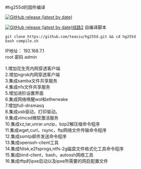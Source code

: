 #hg255d的固件编译

[![GitHub release (latest by date)](https://img.shields.io/github/v/release/teasiu/hg255d?style=for-the-badge&label=Download)](https://github.com/teasiu/hg255d/releases/latest)

[![GitHub release (latest by date)](https://img.shields.io/github/v/release/teasiu/hg255d?style=for-the-badge&label=Download)线路2](https://download.fastgit.org/teasiu/hg255d/releases/latest)
自编译脚本
````
git clone https://github.com/teasiu/hg255d.git && cd hg255d
bash compile.sh
````

IP地址： 192.168.7.1 
<br>root 密码 admin
<br>
<br>1.增加花生壳内网穿透客户端
<br>2.增加ngrok内网穿透客户端
<br>3.集成samba文件共享服务
<br>4.集成nfs文件共享服务
<br>5.增加进阶设置界面
<br>6.集成网络唤醒wol和etherwake
<br>7.增加full-dnsmasq
<br>8.集成usb驱动，打印驱动。
<br>9.集成vlmcsd微软激活服务
<br>10.集成xz,tar,unrar.unzip，bzp2解压缩命令程序
<br>11.集成wget,curl，rsync，ftp网络文件传输命令程序
<br>12.集成ssmtp邮件发送命令程序
<br>13.集成openssh-client工具
<br>14.集成fdisk,e2fsprogs,ntfs-2g磁盘文件格式化工具命令程序
<br>15.集成bind-client，bash，autossh网络工具
<br>16.集成tftp的ipxe启动以及ipxe所需要的网启配置文件

